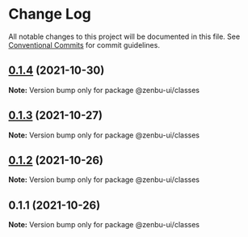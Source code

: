 # Change Log

All notable changes to this project will be documented in this file.
See [Conventional Commits](https://conventionalcommits.org) for commit guidelines.

## [0.1.4](https://github.com/KodepandaID/zenbu-ui/compare/@zenbu-ui/classes@0.1.3...@zenbu-ui/classes@0.1.4) (2021-10-30)

**Note:** Version bump only for package @zenbu-ui/classes





## [0.1.3](https://github.com/KodepandaID/zenbu-ui/compare/@zenbu-ui/classes@0.1.2...@zenbu-ui/classes@0.1.3) (2021-10-27)

**Note:** Version bump only for package @zenbu-ui/classes





## [0.1.2](https://github.com/KodepandaID/zenbu-ui/compare/@zenbu-ui/classes@0.1.1...@zenbu-ui/classes@0.1.2) (2021-10-26)

**Note:** Version bump only for package @zenbu-ui/classes





## 0.1.1 (2021-10-26)

**Note:** Version bump only for package @zenbu-ui/classes
